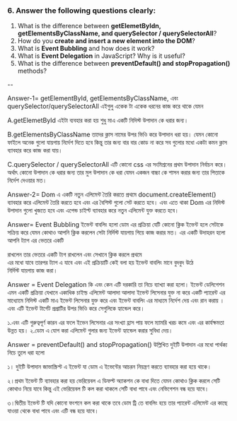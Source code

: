### 6. Answer the following questions clearly:

1. What is the difference between **getElemetByIdn, getElementsByClassName, and querySelector / querySelectorAll**?
2. How do you **create and insert a new element into the DOM**?
3. What is **Event Bubbling** and how does it work?
4. What is **Event Delegation** in JavaScript? Why is it useful?
5. What is the difference between **preventDefault() and stopPropagation()** methods?

--

<!-- answer the question no 1 -->

Answer-1= getElementById, getElementsByClassName, এবং querySelector/querySelectorAll এইগুলু একেক টা একেক ধরনের কাজ করে থাকে যেমন 


A.getElemetById এইটা ব্যবহার করা হয় শুধু মাএ একটি নিদিস্ট উপাদান কে ধরার জন্য।


B.getElementsByClassName তাদের ক্লাস নামের উপর ভিওি করে উপাদান ধরা হয়।  যেমন কোনো ফাইলে অনেক গুলো যায়গায় নির্দেশ দিতে হবে কিন্তু তার জন্য বার বার কোড না করে সব গুলোর মধো একটা কমন ক্লাস ব্যাবহার করে কাজ করা যায়।

C.querySelector / querySelectorAll এটি কোনো css  এর সংমিশ্রনের প্রথম উপাদান নির্বাচন করে।  অর্থাৎ কোনো উপাদান কে ধরার জন্য তার মুল উপাদান কে ধরা যেমন একজন বাচ্চা কে শাসন করার জন্য তার পিতাকে নির্দেশ দেওয়ার মত।

<!--answer the question no-2  -->
Answer-2=   Dom  এ একটি নতুন এলিমেন্ট তৈরি করতে  প্রথমে document.createElement() ব্যাবহার  করে এলিমেন্ট তৈরি করতে হবে এবং এর বৈশিস্ট গুলো সেট করতে হবে।  এবং এতে থাকা Dom এর নিদিস্ট উপাদান গুলো খুজতে হবে এবং এপেন্ড চাইল্ট ব্যাবহার করে নতুন এলিমেন্ট যুক্ত করতে হবে।


<!--ans the question no-3 -->

Answer=  Event Bubbling ইভেন্ট বাবলিং  হলো ডোম এর প্রক্রিয়া  যেটি  কোনো ক্লিক ইভেন্ট হলে সেটাকে সক্রিয় করে  যেমন কোথাও আপনি ক্লিক করলেন সেটা নির্দিস্ট যায়গায় গিয়ে কাজ করার মত।  এর একটি উদাহরন হলো আপনি <body> ট্যাগ এর ভেতরে একটি <div> রাখলেন তার ভেতরে একটি <span> ট্যগ রাখলেন এবং সেখানে ক্লিক করলে প্রথমে  <div> এর মধো যাবে তারপর <body> ট্যাগ এ যাবে এবং এই প্রক্রিয়াটি কেই বলা হয় ইভেন্ট বাবলিং  মানে বুদবুদ উঠে নির্দিস্ট যায়গায় কাজ করা।




<!--Answer tne question no-4 -->

Answer = Event Delegation কি এবং কেন এটি দরকারি তা নিচে ব্যাখ্যা করা হলো।  ইভেন্ট ডেলিগেশন এমন একটি প্রক্রিয়া যেখানে একাধিক চাইল্ড এলিমেন্ট আলাদা আলাদা ইভেন্ট লিসেনার যুক্ত না করে একটি প্যারেন্ট এর মাধ্যোমে নিদিস্ট একটি মাএ ইভেন্ট লিসেনার যুক্ত করে এবং  ইভেন্ট বাবলিং এর মাধ্যমে  নির্দেশ দেয় এবং রান করায় ।  এবং এটি ইভেন্ট টার্গেট প্রপ্রাটির উপর ভিওি করে সেগুলিকে হ্যান্ডেল করে।

১.এবং এটি গুরুত্বপূর্ণ  কারন এর ফলে ইভেন লিসেনার এর সংখ্যা হ্রাস পায়  ফলে ম্যামরি খরচ কমে এবং এর কার্যক্ষমতা উন্নত হয়।
২.ডোম এ যোগ করা এলিমেন্ট  গুলার জন্য  ইভেন্ট হ্যান্ডেল করার সুবিধা দেয়।


<!-- Answer the  question no-5  -->

Answer = preventDefault() and stopPropagation()    উল্লিখিত দুইটি উপাদান এর মধো পার্থক্য নিচে তুলে ধরা হলো

১। দুইটি উপাদান জাভাস্ক্রিপ্ট এ ইভেন্ট যা ডোম এ ইভেন্টের  আচরন নিয়ন্ত্রণ  করতে ব্যাবহার করা হয়ে থাকে।


২।প্রথম ইভেন্ট টি ব্যাবহার করা হয় ভেরিয়েবল এ ডিফল্ট অ্যাকশন কে বাধা দিতে যেমন কোথাও ক্লিক করলে সেটি কোথাও  নিয়ে যাবে কিন্তু এই ভেরিয়েবল টি কল করা থাকলে সেটি বাধা পাবে এবং নেভিগেশন বন্ধ হয়ে যাবে।


৩।দ্বিতীয় ইভেন্ট টি যদি কোনো ফংশনে কল করা  থাকে তবে  ডোম ট্রি তে বাবলিং হয়ে তার প্যারেন্ট এলিমেন্ট এর কাছে যাওয়া থেকে বাধা পাবে এবং এটি বন্ধ হয়ে যাবে।